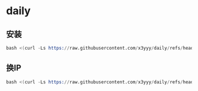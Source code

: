# daily
## 安装

```s
bash <(curl -Ls https://raw.githubusercontent.com/x3yyy/daily/refs/heads/main/11.js)
```
## 换IP

```s
bash <(curl -Ls https://raw.githubusercontent.com/x3yyy/daily/refs/heads/main/ip.js)
```
